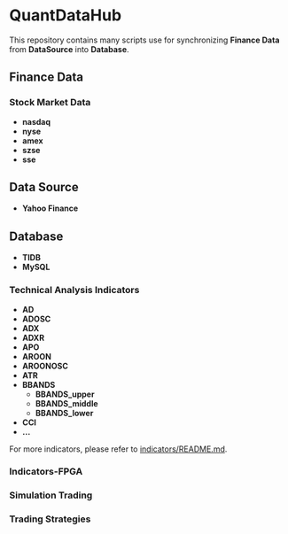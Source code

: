 # QuantDataHub

This repository contains many scripts use for synchronizing **Finance Data** from **DataSource** into **Database**. 

## Finance Data
### Stock Market Data
- **nasdaq**
- **nyse**
- **amex**
- **szse**
- **sse**

## Data Source

- **Yahoo Finance**

## Database

- **TIDB**
- **MySQL**

### Technical Analysis Indicators
- **AD**
- **ADOSC**
- **ADX**
- **ADXR**
- **APO**
- **AROON**
- **AROONOSC**
- **ATR**
- **BBANDS**
  - **BBANDS_upper**
  - **BBANDS_middle**
  - **BBANDS_lower**
- **CCI**
- **...**

For more indicators, please refer to [indicators/README.md](indicators/README.md).

### Indicators-FPGA

### Simulation Trading

### Trading Strategies


